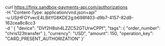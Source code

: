 curl https://finix.sandbox-payments-api.com/authorizations \
   -H "Content-Type: application/vnd.json+api" \
   -u  USjHFGYvecE4LBitYG8KDE2g:b698f403-d9b7-4157-82d8-162cea8c8cc3 \
   -d '
   {
    "device": "DVf2H8sh4LZZC52GTUrwCPPf",
     "tags": {
       "order_number": "chris123transfer"
     },
     "currency": "USD",
     "amount": 150,
     "operation_key": "CARD_PRESENT_AUTHORIZATION"
   }'
